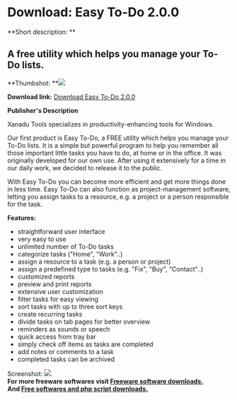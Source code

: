 # Download: Easy To-Do 2.0.0

**Short description: **

## A free utility which helps you manage your To-Do lists.

  
**Thumbshot: **![](http://www.freewarefiles.com/screenshot/eztodolite2_md.gif)   
  
**Download link:** [Download Easy To-Do 2.0.0](http://freesoftwares.boysofts.com/Easy-To-Do_program_18870.html)  
  

**Publisher's Description**  
  

Xanadu Tools specializes in productivity-enhancing tools for Windows.

Our first product is Easy To-Do, a FREE utility which helps you manage your
To-Do lists. It is a simple but powerful program to help you remember all
those important little tasks you have to do, at home or in the office. It was
originally developed for our own use. After using it extensively for a time in
our daily work, we decided to release it to the public.

With Easy To-Do you can become more efficient and get more things done in less
time. Easy To-Do can also function as project-management software, letting you
assign tasks to a resource, e.g. a project or a person responsible for the
task.

**Features:**

  * straightforward user interface 
  * very easy to use 
  * unlimited number of To-Do tasks 
  * categorize tasks ("Home", "Work"..) 
  * assign a resource to a task (e.g. a person or project) 
  * assign a predefined type to tasks (e.g. "Fix", "Buy", "Contact"..) 
  * customized reports 
  * preview and print reports 
  * extensive user customization 
  * filter tasks for easy viewing 
  * sort tasks with up to three sort keys 
  * create recurring tasks 
  * divide tasks on tab pages for better overview 
  * reminders as sounds or speech 
  * quick access from tray bar 
  * simply check off items as tasks are completed 
  * add notes or comments to a task 
  * completed tasks can be archived 

  
  
Screenshot: ![](http://www.freewarefiles.com/screenshot/eztodolite2.gif)  
**For more freeware softwares visit [Freeware software downloads.](http://freesoftwares.boysofts.com/)**   
**And [Free softwares and php script downloads.](http://www.boysofts.com/)**

